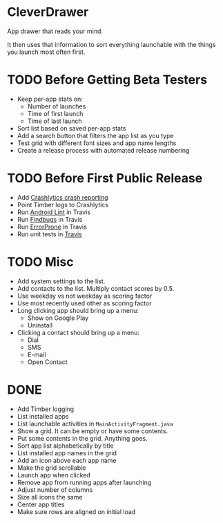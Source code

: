 # CleverDrawer

App drawer that reads your mind.

It then uses that information to sort everything launchable with
the things you launch most often first.

# TODO Before Getting Beta Testers
* Keep per-app stats on:
  * Number of launches
  * Time of first launch
  * Time of last launch
* Sort list based on saved per-app stats
* Add a search button that filters the app list as you type
* Test grid with different font sizes and app name lengths
* Create a release process with automated release numbering

# TODO Before First Public Release
* Add [Crashlytics crash reporting](https://fabric.io/kits/android/crashlytics/install)
* Point Timber logs to Crashlytics
* Run [Android Lint](http://tools.android.com/tips/lint-checks) in Travis
* Run [Findbugs](https://docs.gradle.org/current/userguide/findbugs_plugin.html) in Travis
* Run [ErrorProne](https://github.com/google/error-prone/blob/master/examples/gradle/build.gradle) in Travis
* Run unit tests in [Travis](https://travis-ci.org/)

# TODO Misc
* Add system settings to the list.
* Add contacts to the list. Multiply contact scores by 0.5.
* Use weekday vs not weekday as scoring factor
* Use most recently used other as scoring factor
* Long clicking app should bring up a menu:
  * Show on Google Play
  * Uninstall
* Clicking a contact should bring up a menu:
  * Dial
  * SMS
  * E-mail
  * Open Contact

# DONE
* Add Timber logging
* List installed apps
* List launchable activities in `MainActivityFragment.java`
* Show a grid. It can be empty or have some contents.
* Put some contents in the grid. Anything goes.
* Sort app list alphabetically by title
* List installed app names in the grid
* Add an icon above each app name
* Make the grid scrollable
* Launch app when clicked
* Remove app from running apps after launching
* Adjust number of columns
* Size all icons the same
* Center app titles
* Make sure rows are aligned on initial load
